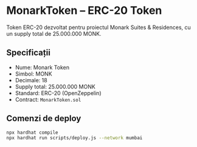 # MonarkToken – ERC-20 Token

Token ERC-20 dezvoltat pentru proiectul Monark Suites & Residences, cu un supply total de 25.000.000 MONK.

## Specificații

- Nume: Monark Token
- Simbol: MONK
- Decimale: 18
- Supply total: 25.000.000 MONK
- Standard: ERC-20 (OpenZeppelin)
- Contract: `MonarkToken.sol`

## Comenzi de deploy

```bash
npx hardhat compile
npx hardhat run scripts/deploy.js --network mumbai
